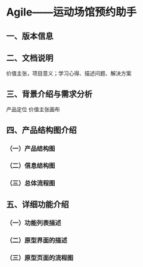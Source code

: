 # Agile——运动场馆预约助手
## 一、版本信息
## 二、文档说明
价值主张，项目意义；学习心得、描述问题、解决方案
## 三、背景介绍与需求分析
产品定位
价值主张画布
## 四、产品结构图介绍
### （一）产品结构图
### （二）信息结构图
### （三）总体流程图
## 五、详细功能介绍
### （一）功能列表描述
### （二）原型界面的描述
### （三）原型页面的流程图
